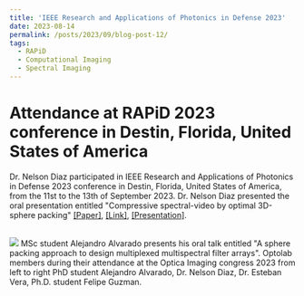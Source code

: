 ```yaml
---
title: 'IEEE Research and Applications of Photonics in Defense 2023'
date: 2023-08-14
permalink: /posts/2023/09/blog-post-12/
tags:
  - RAPiD
  - Computational Imaging
  - Spectral Imaging
---
```


Attendance at RAPiD 2023 conference in Destin, Florida, United States of America
======

Dr. Nelson Diaz participated in IEEE Research and Applications of Photonics in Defense 2023 conference in Destin, Florida, United States of America, from the 11st to the 13th of September 2023. Dr. Nelson Diaz presented the oral presentation entitled "Compressive spectral-video by optimal 3D-sphere packing" [[Paper]](https://nelson10.github.io/files/Conference12.pdf), [[Link]](https://opg.optica.org/abstract.cfm?uri=COSI-2022-CTh4C.1), [[Presentation]](https://nelson10.github.io/files/Presentation_COSI_2022.pdf).

<br/><img src='/images/cosi2022.png'>
MSc student Alejandro Alvarado presents his oral talk entitled "A sphere packing approach to design multiplexed multispectral filter arrays". Optolab members during their attendance at the Optica Imaging congress 2023 from left to right PhD student Alejandro Alvarado, Dr. Nelson Diaz, Dr. Esteban Vera, Ph.D. student Felipe Guzman.
